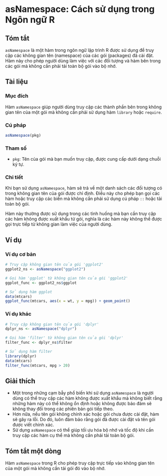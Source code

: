 <!--
Meta Description: # asNamespace: Cách sử dụng trong Ngôn ngữ R ## Tóm tắt `asNamespace` là một hàm trong ngôn ngữ lập trình R được sử dụng để truy cập các không gian tê...
Meta Keywords: không, gói, hàm, các, được
-->

# asNamespace: Cách sử dụng trong Ngôn ngữ R

## Tóm tắt
`asNamespace` là một hàm trong ngôn ngữ lập trình R được sử dụng để truy cập các không gian tên (namespace) của các gói (packages) đã cài đặt. Hàm này cho phép người dùng làm việc với các đối tượng và hàm bên trong các gói mà không cần phải tải toàn bộ gói vào bộ nhớ.

## Tài liệu
### Mục đích
Hàm `asNamespace` giúp người dùng truy cập các thành phần bên trong không gian tên của một gói mà không cần phải sử dụng hàm `library` hoặc `require`.

### Cú pháp
```R
asNamespace(pkg)
```

### Tham số
- `pkg`: Tên của gói mà bạn muốn truy cập, được cung cấp dưới dạng chuỗi ký tự.

### Chi tiết
Khi bạn sử dụng `asNamespace`, hàm sẽ trả về một danh sách các đối tượng có trong không gian tên của gói được chỉ định. Điều này cho phép bạn gọi các hàm hoặc truy cập các biến mà không cần phải sử dụng cú pháp `::` hoặc tải toàn bộ gói.

Hàm này thường được sử dụng trong các tình huống mà bạn cần truy cập các hàm không được xuất khẩu từ gói, nghĩa là các hàm này không thể được gọi trực tiếp từ không gian làm việc của người dùng.

## Ví dụ
### Ví dụ cơ bản
```R
# Truy cập không gian tên của gói 'ggplot2'
ggplot2_ns <- asNamespace("ggplot2")

# Gọi hàm 'ggplot' từ không gian tên của gói 'ggplot2'
ggplot_func <- ggplot2_ns$ggplot

# Sử dụng hàm ggplot
data(mtcars)
ggplot_func(mtcars, aes(x = wt, y = mpg)) + geom_point()
```

### Ví dụ khác
```R
# Truy cập không gian tên của gói 'dplyr'
dplyr_ns <- asNamespace("dplyr")

# Gọi hàm 'filter' từ không gian tên của gói 'dplyr'
filter_func <- dplyr_ns$filter

# Sử dụng hàm filter
library(dplyr)
data(mtcars)
filter_func(mtcars, mpg > 20)
```

## Giải thích
- Một trong những cạm bẫy phổ biến khi sử dụng `asNamespace` là người dùng có thể truy cập các hàm không được xuất khẩu mà không biết rằng những hàm này có thể không ổn định hoặc không được bảo đảm sẽ không thay đổi trong các phiên bản gói tiếp theo.
- Hơn nữa, nếu tên gói không chính xác hoặc gói chưa được cài đặt, hàm sẽ gây ra lỗi. Do đó, luôn đảm bảo rằng gói đã được cài đặt và tên gói được viết chính xác.
- Sử dụng `asNamespace` có thể giúp tối ưu hóa bộ nhớ và tốc độ khi cần truy cập các hàm cụ thể mà không cần phải tải toàn bộ gói.

## Tóm tắt một dòng
Hàm `asNamespace` trong R cho phép truy cập trực tiếp vào không gian tên của một gói mà không cần tải gói đó vào bộ nhớ.